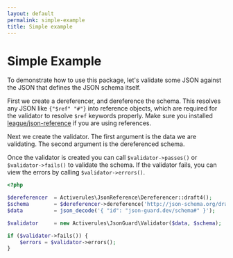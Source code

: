 ```yaml
---
layout: default
permalink: simple-example
title: Simple example
---
```


# Simple Example

To demonstrate how to use this package, let's validate some JSON against the JSON that defines the JSON schema itself.

First we create a dereferencer, and dereference the schema.  This resolves any JSON like `{"$ref" "#"}` into reference objects, which are required for the validator to resolve `$ref` keywords properly.  Make sure you installed [league/json-reference](//json-reference.thephpleague.com) if you are using references.

Next we create the validator.  The first argument is the data we are validating.  The second argument is the dereferenced schema.

Once the validator is created you can call `$validator->passes()` or `$validator->fails()` to validate the schema.  If the validator fails, you can view the errors by calling `$validator->errors()`.

```php
<?php

$dereferencer  = Activerules\JsonReference\Dereferencer::draft4();
$schema        = $dereferencer->dereference('http://json-schema.org/draft-04/schema#');
$data          = json_decode('{ "id": "json-guard.dev/schema#" }');

$validator     = new Activerules\JsonGuard\Validator($data, $schema);

if ($validator->fails()) {
    $errors = $validator->errors();
}
```
